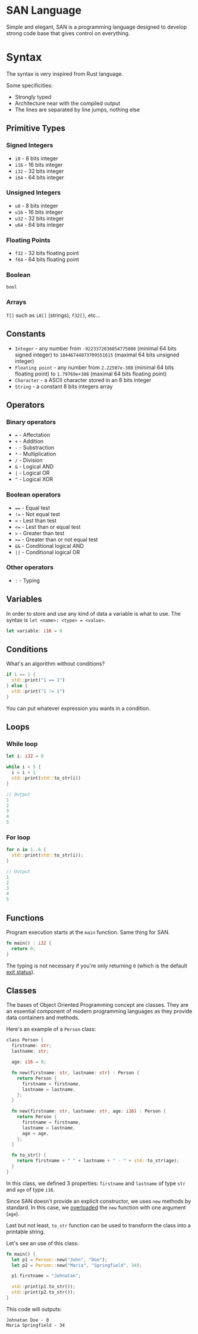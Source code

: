 # SAN Language
Simple and elegant, SAN is a programming language designed to develop strong code base that gives control on everything.

# Syntax
The syntax is very inspired from Rust language.

Some specificities:
- Strongly typed
- Architecture near with the compiled output
- The lines are separated by line jumps, nothing else

## Primitive Types
### Signed Integers
- `i8` - 8 bits integer 
- `i16` - 16 bits integer 
- `i32` - 32 bits integer 
- `i64` - 64 bits integer 

### Unsigned Integers
- `u8` - 8 bits integer 
- `u16` - 16 bits integer 
- `u32` - 32 bits integer 
- `u64` - 64 bits integer 

### Floating Points
- `f32` - 32 bits floating point 
- `f64` - 64 bits floating point 

### Boolean
`bool`

### Arrays
`T[]` such as `i8[]` (strings), `f32[]`, etc...

## Constants
- `Integer` - any number from `-9223372036854775808` (minimal 64 bits signed integer) to `18446744073709551615` (maximal 64 bits unsigned integer)
- `Floating point` - any number from `2.22507e-308` (minimal 64 bits floating point) to `1.79769e+308` (maximal 64 bits floating point)
- `Character` - a ASCII character stored in an 8 bits integer
- `String` - a constant 8 bits integers array

## Operators
### Binary operators
- `=` - Affectation
- `+` - Addition
- `-` - Substraction
- `*` - Multiplication
- `/` - Division
- `&` - Logical AND
- `|` - Logical OR
- `^` - Logical XOR

### Boolean operators
- `==` - Equal test
- `!=` - Not equal test
- `<` - Lest than test
- `<=` - Lest than or equal test
- `>` - Greater than test
- `>=` - Greater than or not equal test
- `&&` - Conditional logical AND
- `||` - Conditional logical OR

### Other operators
- `:` - Typing

## Variables
In order to store and use any kind of data a variable is what to use.
The syntax is `let <name>: <type> = <value>`.

```rs
let variable: i16 = 0
```

## Conditions
What's an algorithm without conditions?

```rs
if 1 == 1 {
  std::print("1 == 1")
} else {
  std::print("1 != 1")
}
```

You can put whatever expression you wants in a condition.

## Loops
### While loop
```rs
let i: i32 = 0

while i < 5 {
  i = i + 1
  std::print(std::to_str(i))
}

// Output
1
2
3
4
5
```

### For loop
```rs
for n in 1..6 {
  std::print(std::to_str(i));
}

// Output
1
2
3
4
5
```

## Functions
Program execution starts at the `main` function.
Same thing for SAN.
```rs
fn main() : i32 {
  return 0;
}
```

The typing is not necessary if you're only returning `0` (which is the default [exit status](https://en.wikipedia.org/wiki/Exit_status)).

## Classes
The bases of Object Oriented Programming concept are classes. They are an essential component of modern programming languages as they provide data containers and methods.

Here's an example of a `Person` class:
```rs
class Person {
  firstname: str;
  lastname: str;

  age: i16 = 0;

  fn new(firstname: str, lastname: str) : Person {
    return Person { 
      firstname = firstname,
      lastname = lastname,
    };
  }

  fn new(firstname: str, lastname: str, age: i16) : Person {
    return Person {
      firstname = firstname,
      lastname = lastname,
      age = age,
    };
  }

  fn to_str() {
    return firstname + " " + lastname + " - " + std::to_str(age);
  }
}
```

In this class, we defined 3 properties: `firstname` and `lastname` of type `str` and `age` of type `i16`.

Since SAN doesn't provide an explicit constructor, we uses `new` methods by standard. In this case, we [overloaded](https://en.wikipedia.org/wiki/Function_overloading) the `new` function with one argument (`age`).

Last but not least, `to_str` function can be used to transform the class into a printable string.

Let's see an use of this class:
```rs
fn main() {
  let p1 = Person::new("John", "Doe");
  let p2 = Person::new("Maria", "Springfield", 34);

  p1.firstname = "Johnatan";

  std::print(p1.to_str());
  std::print(p2.to_str());
}
```

This code will outputs:
```
Johnatan Doe - 0
Maria Springfield - 34
```
